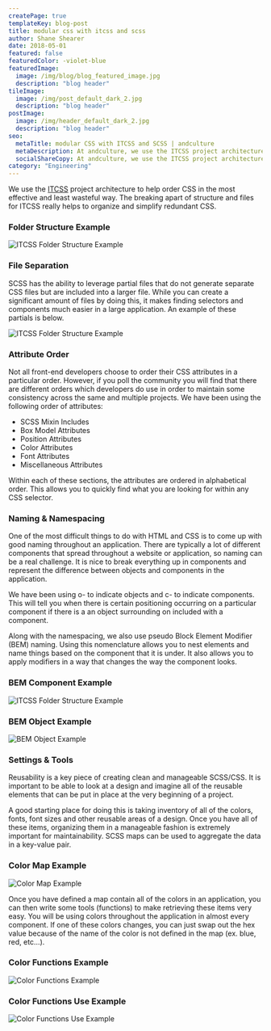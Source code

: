 ```yaml
---
createPage: true
templateKey: blog-post
title: modular css with itcss and scss
author: Shane Shearer
date: 2018-05-01
featured: false
featuredColor: -violet-blue
featuredImage:
  image: /img/blog/blog_featured_image.jpg
  description: "blog header"
tileImage:
  image: /img/post_default_dark_2.jpg
  description: "blog header"
postImage:
  image: /img/header_default_dark_2.jpg
  description: "blog header"
seo:
  metaTitle: modular CSS with ITCSS and SCSS | andculture
  metaDescription: At andculture, we use the ITCSS project architecture to help order CSS in the most efficient way. Breaking apart structure & files helps simplify redundant CSS.
  socialShareCopy: At andculture, we use the ITCSS project architecture to help order CSS in the most efficient way. Breaking apart structure & files helps simplify redundant CSS.
category: "Engineering"
---
```

We use the [ITCSS](https://www.creativebloq.com/web-design/manage-large-css-projects-itcss-101517528) project architecture to help order CSS in the most effective and least wasteful way. The breaking apart of structure and files for ITCSS really helps to organize and simplify redundant CSS.

### Folder Structure Example
![ITCSS Folder Structure Example](/img/itcss-folder-structure.png)

### File Separation
SCSS has the ability to leverage partial files that do not generate separate CSS files but are included into a larger file. While you can create a significant amount of files by doing this, it makes finding selectors and components much easier in a large application. An example of these partials is below.

![ITCSS Folder Structure Example](/img/itcss-code-5.png)

### Attribute Order
Not all front-end developers choose to order their CSS attributes in a particular order. However, if you poll the community you will find that there are different orders which developers do use in order to maintain some consistency across the same and multiple projects. We have been using the following order of attributes:

* SCSS Mixin Includes
* Box Model Attributes
* Position Attributes
* Color Attributes
* Font Attributes
* Miscellaneous Attributes

Within each of these sections, the attributes are ordered in alphabetical order. This allows you to quickly find what you are looking for within any CSS selector.

### Naming & Namespacing
One of the most difficult things to do with HTML and CSS is to come up with good naming throughout an application. There are typically a lot of different components that spread throughout a website or application, so naming can be a real challenge. It is nice to break everything up in components and represent the difference between objects and components in the application.

We have been using o- to indicate objects and c- to indicate components. This will tell you when there is certain positioning occurring on a particular component if there is a an object surrounding on included with a component.

Along with the namespacing, we also use pseudo Block Element Modifier (BEM) naming. Using this nomenclature allows you to nest elements and name things based on the component that it is under. It also allows you to apply modifiers in a way that changes the way the component looks.

### BEM Component Example

![ITCSS Folder Structure Example](/img/itcss-code-0.png)


### BEM Object Example

![BEM Object Example](/img/itcss-code-1.png)

### Settings & Tools
Reusability is a key piece of creating clean and manageable SCSS/CSS. It is important to be able to look at a design and imagine all of the reusable elements that can be put in place at the very beginning of a project.

A good starting place for doing this is taking inventory of all of the colors, fonts, font sizes and other reusable areas of a design. Once you have all of these items, organizing them in a manageable fashion is extremely important for maintainability. SCSS maps can be used to aggregate the data in a key-value pair.

### Color Map Example

![Color Map Example](/img/itcss-code-2.png)

Once you have defined a map contain all of the colors in an application, you can then write some tools (functions) to make retrieving these items very easy. You will be using colors throughout the application in almost every component. If one of these colors changes, you can just swap out the hex value because of the name of the color is not defined in the map (ex. blue, red, etc…).

### Color Functions Example

![Color Functions Example](/img/itcss-code-3.png)

### Color Functions Use Example

![Color Functions Use Example](/img/itcss-code-4.png)